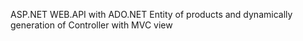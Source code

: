 ASP.NET WEB.API with ADO.NET Entity of products and dynamically generation of Controller with MVC view 
